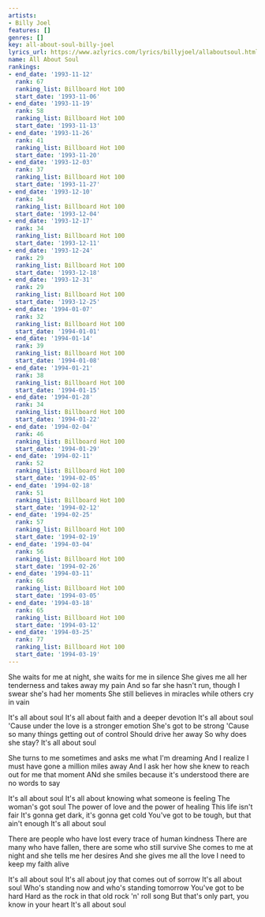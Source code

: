 ```yaml
---
artists:
- Billy Joel
features: []
genres: []
key: all-about-soul-billy-joel
lyrics_url: https://www.azlyrics.com/lyrics/billyjoel/allaboutsoul.html
name: All About Soul
rankings:
- end_date: '1993-11-12'
  rank: 67
  ranking_list: Billboard Hot 100
  start_date: '1993-11-06'
- end_date: '1993-11-19'
  rank: 58
  ranking_list: Billboard Hot 100
  start_date: '1993-11-13'
- end_date: '1993-11-26'
  rank: 41
  ranking_list: Billboard Hot 100
  start_date: '1993-11-20'
- end_date: '1993-12-03'
  rank: 37
  ranking_list: Billboard Hot 100
  start_date: '1993-11-27'
- end_date: '1993-12-10'
  rank: 34
  ranking_list: Billboard Hot 100
  start_date: '1993-12-04'
- end_date: '1993-12-17'
  rank: 34
  ranking_list: Billboard Hot 100
  start_date: '1993-12-11'
- end_date: '1993-12-24'
  rank: 29
  ranking_list: Billboard Hot 100
  start_date: '1993-12-18'
- end_date: '1993-12-31'
  rank: 29
  ranking_list: Billboard Hot 100
  start_date: '1993-12-25'
- end_date: '1994-01-07'
  rank: 32
  ranking_list: Billboard Hot 100
  start_date: '1994-01-01'
- end_date: '1994-01-14'
  rank: 39
  ranking_list: Billboard Hot 100
  start_date: '1994-01-08'
- end_date: '1994-01-21'
  rank: 38
  ranking_list: Billboard Hot 100
  start_date: '1994-01-15'
- end_date: '1994-01-28'
  rank: 34
  ranking_list: Billboard Hot 100
  start_date: '1994-01-22'
- end_date: '1994-02-04'
  rank: 46
  ranking_list: Billboard Hot 100
  start_date: '1994-01-29'
- end_date: '1994-02-11'
  rank: 52
  ranking_list: Billboard Hot 100
  start_date: '1994-02-05'
- end_date: '1994-02-18'
  rank: 51
  ranking_list: Billboard Hot 100
  start_date: '1994-02-12'
- end_date: '1994-02-25'
  rank: 57
  ranking_list: Billboard Hot 100
  start_date: '1994-02-19'
- end_date: '1994-03-04'
  rank: 56
  ranking_list: Billboard Hot 100
  start_date: '1994-02-26'
- end_date: '1994-03-11'
  rank: 66
  ranking_list: Billboard Hot 100
  start_date: '1994-03-05'
- end_date: '1994-03-18'
  rank: 65
  ranking_list: Billboard Hot 100
  start_date: '1994-03-12'
- end_date: '1994-03-25'
  rank: 77
  ranking_list: Billboard Hot 100
  start_date: '1994-03-19'
---
```


She waits for me at night, she waits for me in silence
She gives me all her tenderness and takes away my pain
And so far she hasn't run, though I swear she's had her moments
She still believes in miracles while others cry in vain

It's all about soul
It's all about faith and a deeper devotion
It's all about soul
'Cause under the love is a stronger emotion
She's got to be strong
'Cause so many things getting out of control
Should drive her away
So why does she stay?
It's all about soul

She turns to me sometimes and asks me what I'm dreaming
And I realize I must have gone a million miles away
And I ask her how she knew to reach out for me that moment
ANd she smiles because it's understood there are no words to say

It's all about soul
It's all about knowing what someone is feeling
The woman's got soul
The power of love and the power of healing
This life isn't fair
It's gonna get dark, it's gonna get cold
You've got to be tough, but that ain't enough
It's all about soul

There are people who have lost every trace of human kindness
There are many who have fallen, there are some who still survive
She comes to me at night and she tells me her desires
And she gives me all the love I need to keep my faith alive

It's all about soul
It's all about joy that comes out of sorrow
It's all about soul
Who's standing now and who's standing tomorrow
You've got to be hard
Hard as the rock in that old rock 'n' roll song
But that's only part, you know in your heart
It's all about soul
